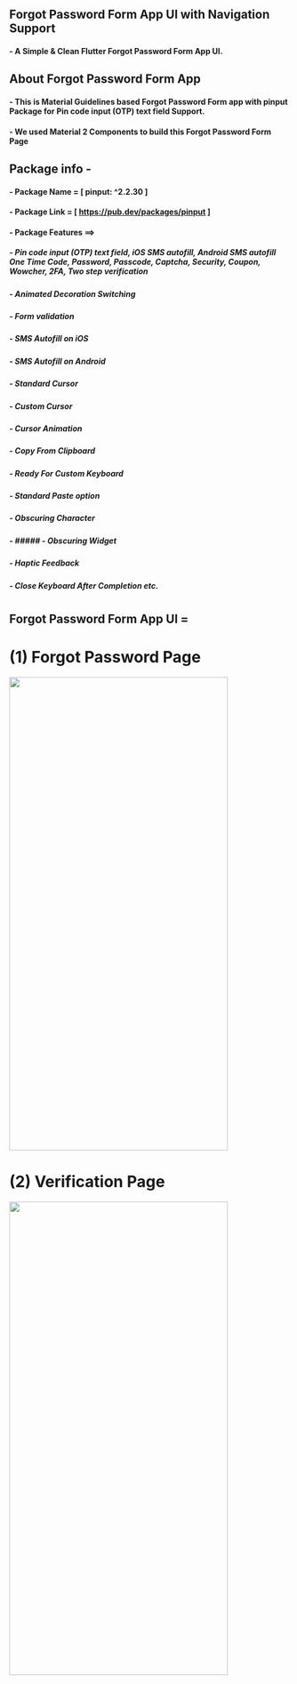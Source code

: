 ## Forgot Password Form App UI with Navigation Support

#### - A Simple & Clean Flutter Forgot Password Form App UI.

## About Forgot Password Form App

#### - This is Material Guidelines based Forgot Password Form app with pinput Package for Pin code input (OTP) text field Support.
#### - We used Material 2 Components to build this Forgot Password Form Page
## Package info - 
#### - Package Name = [ pinput: ^2.2.30 ]
#### - Package Link = [ https://pub.dev/packages/pinput ]
#### - Package Features ==>
##### - Pin code input (OTP) text field, iOS SMS autofill, Android SMS autofill One Time Code, Password, Passcode, Captcha, Security, Coupon, Wowcher, 2FA, Two step verification
##### - Animated Decoration Switching
##### - Form validation
##### - SMS Autofill on iOS
##### - SMS Autofill on Android
##### - Standard Cursor
##### - Custom Cursor
##### - Cursor Animation
##### - Copy From Clipboard
##### - Ready For Custom Keyboard
##### - Standard Paste option
##### - Obscuring Character
##### - ##### - Obscuring Widget
##### - Haptic Feedback
##### - Close Keyboard After Completion etc.
#
#
## Forgot Password Form App UI =
#
# (1) Forgot Password Page

<img src="" width="393" height="852">

#
# (2) Verification Page

<img src="" width="393" height="852">
